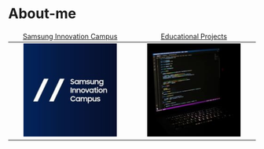 # About-me

<table>
    <thead>
        <tr>
<td align="center" width="25%"><a href="https://github.com/AGhaith/SICProjects/blob/main/README.md">         Samsung Innovation Campus    </a></td>
<td align="center" width="25%"><a href="https://github.com/AGhaith/educational-projects/blob/master/README.md">              Educational Projects         </a></td>
        </tr>
    </thead>
    <tbody>
        <tr>
<td align="center"><a href="https://github.com/AGhaith/SICProjects/blob/main/README.md">        <img src="/logos/Samsung-Innovation-Campus-Project.png"          width="80%"></img></a></td>
<td align="center"><a href="https://github.com/AGhaith/educational-projects/blob/master/README.md">             <img src="/logos/educational-projects.png"               width="80%"></img></a></td>
        </tr>
    </tbody>
</table>
</table>
